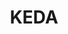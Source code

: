 ---
codehost: https://github.com/kedacore/keda
logohandle: kedash
sort: keda
title: KEDA
twitter: https://x.com/kedaorg
website: https://keda.sh/
---